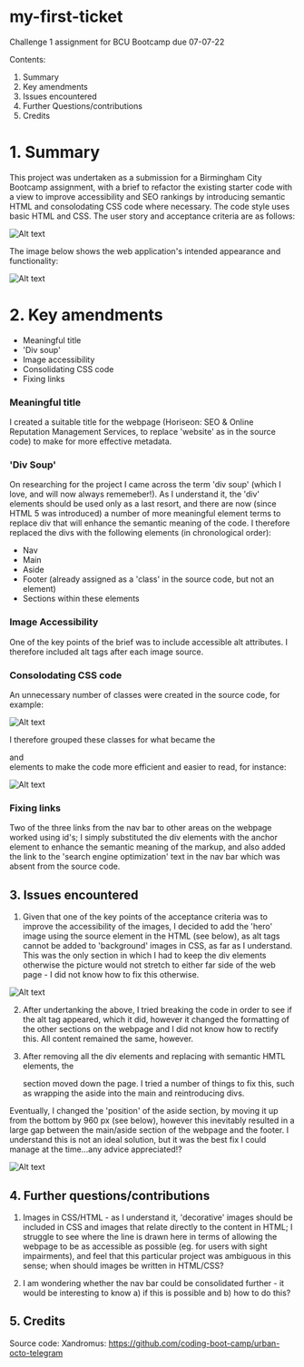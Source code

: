 # my-first-ticket
Challenge 1 assignment for BCU Bootcamp due 07-07-22

Contents:

1. Summary
2. Key amendments
3. Issues encountered
4. Further Questions/contributions
5. Credits

# 1. Summary

This project was undertaken as a submission for a Birmingham City Bootcamp assignment, with a brief to refactor the existing starter code with a view to improve accessibility and SEO rankings by introducing semantic HTML and consolodating CSS code where necessary.  The code style uses basic HTML and CSS.  The user story and acceptance criteria are as follows:


![Alt text](https://github.com/jonacko/my-first-ticket/blob/main/Readme_images/img_1_user_acceptance.png?raw=true "Image 1")

The image below shows the web application's intended appearance and functionality:

![Alt text](https://github.com/jonacko/my-first-ticket/blob/main/Readme_images/img_2_appearance_functionality.png "Image 2")

# 2. Key amendments

- Meaningful title
- 'Div soup'
- Image accessibility
- Consolidating CSS code
- Fixing links

### Meaningful title

I created a suitable title for the webpage (Horiseon: SEO & Online Reputation Management Services, to replace 'website' as in the source code) to make for more effective metadata.

### 'Div Soup'

On researching for the project I came across the term 'div soup' (which I love, and will now always rememeber!).  As I understand it, the 'div' elements should be used only as a last resort, and there are now (since HTML 5 was introduced) a number of more meaningful element terms to replace div that will enhance the semantic meaning of the code.  I therefore replaced the divs with the following elements (in chronological order):
- Nav
- Main
- Aside
- Footer (already assigned as a 'class' in the source code, but not an element)
- Sections within these elements

### Image Accessibility

One of the key points of the brief was to include accessible alt attributes.  I therefore included alt tags after each image source.

### Consolodating CSS code

An unnecessary number of classes were created in the source code, for example:

![Alt text](https://github.com/jonacko/my-first-ticket/blob/main/Readme_images/img_3_consolidating_css.png "Image 3")

I therefore grouped these classes for what became the <main> and <aside> elements to make the code more efficient and easier to read, for instance:


![Alt text](https://github.com/jonacko/my-first-ticket/blob/main/Readme_images/img_4_consolidating_css_2.png "Image 4")

### Fixing links

Two of the three links from the nav bar to other areas on the webpage worked using id's; I simply substituted the div elements with the anchor element to enhance the semantic meaning of the markup, and also added the link to the 'search engine optimization' text in the nav bar which was absent from the source code.

## 3. Issues encountered

1. Given that one of the key points of the acceptance criteria was to improve the accessibility of the images, I decided to add the 'hero' image using the source element in the HTML (see below), as alt tags cannot be added to 'background' images in CSS, as far as I understand.  This was the only section in which I had to keep the div elements otherwise the picture would not stretch to either far side of the web page - I did not know how to fix this otherwise.


![Alt text](https://github.com/jonacko/my-first-ticket/blob/main/Readme_images/img_5_hero.png "Image 5")

2. After undertanking the above, I tried breaking the code in order to see if the alt tag appeared, which it did, however it changed the formatting of the other sections on the webpage and I did not know how to rectify this. All content remained the same, however.

3. After removing all the div elements and replacing with semantic HMTL elements, the <aside> section moved down the page.  I tried a number of things to fix this, such as wrapping the aside into the main and reintroducing divs.  

Eventually, I changed the 'position' of the aside section, by moving it up from the bottom by 960 px (see below), however this inevitably resulted in a large gap between the main/aside section of the webpage and the footer.  I understand this is not an ideal solution, but it was the best fix I could manage at the time...any advice appreciated!?

![Alt text](https://github.com/jonacko/my-first-ticket/blob/main/Readme_images/img_6_relative.png "Image 6")


## 4. Further questions/contributions

1. Images in CSS/HTML - as I understand it, 'decorative' images should be included in CSS and images that relate directly to the content in HTML; I struggle to see where the line is drawn here in terms of allowing the webpage to be as accessible as possible (eg. for users with sight impairments), and feel that this particular project was ambiguous in this sense; when should images be written in HTML/CSS?

2. I am wondering whether the nav bar could be consolidated further - it would be interesting to know a) if this is possible and b) how to do this?
 
## 5. Credits

Source code: Xandromus: https://github.com/coding-boot-camp/urban-octo-telegram
